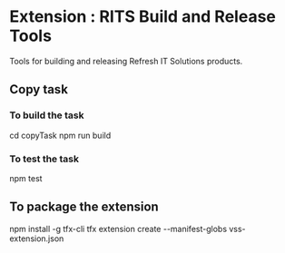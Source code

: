 # Extension : RITS Build and Release Tools

Tools for building and releasing Refresh IT Solutions products.

## Copy task

### To build the task

cd copyTask
npm run build

### To test the task

npm test

## To package the extension

npm install -g tfx-cli
tfx extension create --manifest-globs vss-extension.json
